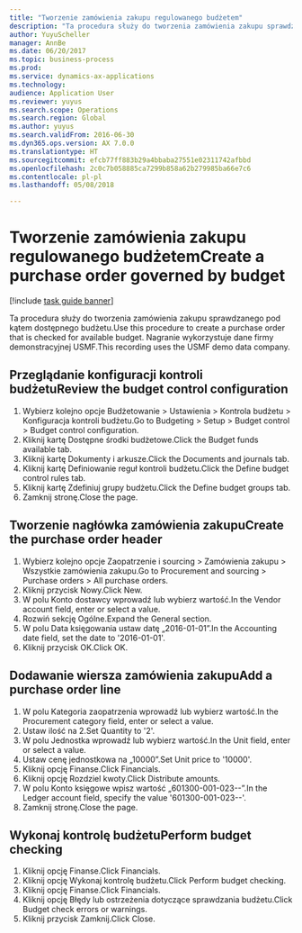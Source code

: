 ```yaml
--- 
title: "Tworzenie zamówienia zakupu regulowanego budżetem"
description: "Ta procedura służy do tworzenia zamówienia zakupu sprawdzanego pod kątem dostępnego budżetu."
author: YuyuScheller
manager: AnnBe
ms.date: 06/20/2017
ms.topic: business-process
ms.prod: 
ms.service: dynamics-ax-applications
ms.technology: 
audience: Application User
ms.reviewer: yuyus
ms.search.scope: Operations
ms.search.region: Global
ms.author: yuyus
ms.search.validFrom: 2016-06-30
ms.dyn365.ops.version: AX 7.0.0
ms.translationtype: HT
ms.sourcegitcommit: efcb77ff883b29a4bbaba27551e02311742afbbd
ms.openlocfilehash: 2c0c7b058885ca7299b858a62b279985ba66e7c6
ms.contentlocale: pl-pl
ms.lasthandoff: 05/08/2018

---
```

# <a name="create-a-purchase-order-governed-by-budget"></a><span data-ttu-id="e5217-103">Tworzenie zamówienia zakupu regulowanego budżetem</span><span class="sxs-lookup"><span data-stu-id="e5217-103">Create a purchase order governed by budget</span></span>

[!include [task guide banner](../../includes/task-guide-banner.md)]

<span data-ttu-id="e5217-104">Ta procedura służy do tworzenia zamówienia zakupu sprawdzanego pod kątem dostępnego budżetu.</span><span class="sxs-lookup"><span data-stu-id="e5217-104">Use this procedure to create a purchase order that is checked for available budget.</span></span> <span data-ttu-id="e5217-105">Nagranie wykorzystuje dane firmy demonstracyjnej USMF.</span><span class="sxs-lookup"><span data-stu-id="e5217-105">This recording uses the USMF demo data company.</span></span>


## <a name="review-the-budget-control-configuration"></a><span data-ttu-id="e5217-106">Przeglądanie konfiguracji kontroli budżetu</span><span class="sxs-lookup"><span data-stu-id="e5217-106">Review the budget control configuration</span></span>
1. <span data-ttu-id="e5217-107">Wybierz kolejno opcje Budżetowanie > Ustawienia > Kontrola budżetu > Konfiguracja kontroli budżetu.</span><span class="sxs-lookup"><span data-stu-id="e5217-107">Go to Budgeting > Setup > Budget control > Budget control configuration.</span></span>
2. <span data-ttu-id="e5217-108">Kliknij kartę Dostępne środki budżetowe.</span><span class="sxs-lookup"><span data-stu-id="e5217-108">Click the Budget funds available tab.</span></span>
3. <span data-ttu-id="e5217-109">Kliknij kartę Dokumenty i arkusze.</span><span class="sxs-lookup"><span data-stu-id="e5217-109">Click the Documents and journals tab.</span></span>
4. <span data-ttu-id="e5217-110">Kliknij kartę Definiowanie reguł kontroli budżetu.</span><span class="sxs-lookup"><span data-stu-id="e5217-110">Click the Define budget control rules tab.</span></span>
5. <span data-ttu-id="e5217-111">Kliknij kartę Zdefiniuj grupy budżetu.</span><span class="sxs-lookup"><span data-stu-id="e5217-111">Click the Define budget groups tab.</span></span>
6. <span data-ttu-id="e5217-112">Zamknij stronę.</span><span class="sxs-lookup"><span data-stu-id="e5217-112">Close the page.</span></span>

## <a name="create-the-purchase-order-header"></a><span data-ttu-id="e5217-113">Tworzenie nagłówka zamówienia zakupu</span><span class="sxs-lookup"><span data-stu-id="e5217-113">Create the purchase order header</span></span>
1. <span data-ttu-id="e5217-114">Wybierz kolejno opcje Zaopatrzenie i sourcing > Zamówienia zakupu > Wszystkie zamówienia zakupu.</span><span class="sxs-lookup"><span data-stu-id="e5217-114">Go to Procurement and sourcing > Purchase orders > All purchase orders.</span></span>
2. <span data-ttu-id="e5217-115">Kliknij przycisk Nowy.</span><span class="sxs-lookup"><span data-stu-id="e5217-115">Click New.</span></span>
3. <span data-ttu-id="e5217-116">W polu Konto dostawcy wprowadź lub wybierz wartość.</span><span class="sxs-lookup"><span data-stu-id="e5217-116">In the Vendor account field, enter or select a value.</span></span>
4. <span data-ttu-id="e5217-117">Rozwiń sekcję Ogólne.</span><span class="sxs-lookup"><span data-stu-id="e5217-117">Expand the General section.</span></span>
5. <span data-ttu-id="e5217-118">W polu Data księgowania ustaw datę „2016-01-01”.</span><span class="sxs-lookup"><span data-stu-id="e5217-118">In the Accounting date field, set the date to '2016-01-01'.</span></span>
6. <span data-ttu-id="e5217-119">Kliknij przycisk OK.</span><span class="sxs-lookup"><span data-stu-id="e5217-119">Click OK.</span></span>

## <a name="add-a-purchase-order-line"></a><span data-ttu-id="e5217-120">Dodawanie wiersza zamówienia zakupu</span><span class="sxs-lookup"><span data-stu-id="e5217-120">Add a purchase order line</span></span>
1. <span data-ttu-id="e5217-121">W polu Kategoria zaopatrzenia wprowadź lub wybierz wartość.</span><span class="sxs-lookup"><span data-stu-id="e5217-121">In the Procurement category field, enter or select a value.</span></span>
2. <span data-ttu-id="e5217-122">Ustaw ilość na 2.</span><span class="sxs-lookup"><span data-stu-id="e5217-122">Set Quantity to '2'.</span></span>
3. <span data-ttu-id="e5217-123">W polu Jednostka wprowadź lub wybierz wartość.</span><span class="sxs-lookup"><span data-stu-id="e5217-123">In the Unit field, enter or select a value.</span></span>
4. <span data-ttu-id="e5217-124">Ustaw cenę jednostkowa na „10000”.</span><span class="sxs-lookup"><span data-stu-id="e5217-124">Set Unit price to '10000'.</span></span>
5. <span data-ttu-id="e5217-125">Kliknij opcję Finanse.</span><span class="sxs-lookup"><span data-stu-id="e5217-125">Click Financials.</span></span>
6. <span data-ttu-id="e5217-126">Kliknij opcję Rozdziel kwoty.</span><span class="sxs-lookup"><span data-stu-id="e5217-126">Click Distribute amounts.</span></span>
7. <span data-ttu-id="e5217-127">W polu Konto księgowe wpisz wartość „601300-001-023--”.</span><span class="sxs-lookup"><span data-stu-id="e5217-127">In the Ledger account field, specify the value '601300-001-023--'.</span></span>
8. <span data-ttu-id="e5217-128">Zamknij stronę.</span><span class="sxs-lookup"><span data-stu-id="e5217-128">Close the page.</span></span>

## <a name="perform-budget-checking"></a><span data-ttu-id="e5217-129">Wykonaj kontrolę budżetu</span><span class="sxs-lookup"><span data-stu-id="e5217-129">Perform budget checking</span></span>
1. <span data-ttu-id="e5217-130">Kliknij opcję Finanse.</span><span class="sxs-lookup"><span data-stu-id="e5217-130">Click Financials.</span></span>
2. <span data-ttu-id="e5217-131">Kliknij opcję Wykonaj kontrolę budżetu.</span><span class="sxs-lookup"><span data-stu-id="e5217-131">Click Perform budget checking.</span></span>
3. <span data-ttu-id="e5217-132">Kliknij opcję Finanse.</span><span class="sxs-lookup"><span data-stu-id="e5217-132">Click Financials.</span></span>
4. <span data-ttu-id="e5217-133">Kliknij opcję Błędy lub ostrzeżenia dotyczące sprawdzania budżetu.</span><span class="sxs-lookup"><span data-stu-id="e5217-133">Click Budget check errors or warnings.</span></span>
5. <span data-ttu-id="e5217-134">Kliknij przycisk Zamknij.</span><span class="sxs-lookup"><span data-stu-id="e5217-134">Click Close.</span></span>


